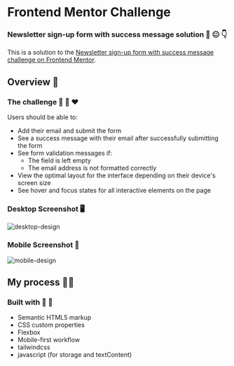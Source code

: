 # Frontend Mentor Challenge
### Newsletter sign-up form with success message solution 💪 😐 👇

This is a solution to the [Newsletter sign-up form with success message challenge on Frontend Mentor](https://www.frontendmentor.io/challenges/newsletter-signup-form-with-success-message-3FC1AZbNrv).

## Overview 👀

### The challenge 🌱 🌱 ❤️

Users should be able to:

- Add their email and submit the form
- See a success message with their email after successfully submitting the form
- See form validation messages if:
  - The field is left empty
  - The email address is not formatted correctly
- View the optimal layout for the interface depending on their device's screen size
- See hover and focus states for all interactive elements on the page

### Desktop Screenshot 🖥️
![desktop-design](https://github.com/chrisgibbo/Newsletter_signup_form/assets/125750905/bc81c889-3d70-4cf4-8084-af77eda06603)


### Mobile Screenshot 📱
![mobile-design](https://github.com/chrisgibbo/Newsletter_signup_form/assets/125750905/a5313edd-e9e2-4e08-9f0a-2dfc0af2f34b)

## My process 👷‍♀️

### Built with 🔨 👒

- Semantic HTML5 markup
- CSS custom properties
- Flexbox
- Mobile-first workflow
- tailwindcss
- javascript (for storage and textContent)

